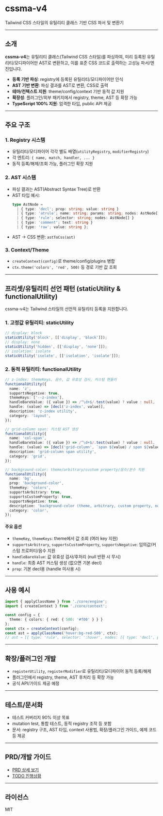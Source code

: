 # cssma-v4

Tailwind CSS 스타일의 유틸리티 클래스 기반 CSS 파서 및 변환기

---

## 소개

**cssma-v4**는 유틸리티 클래스(Tailwind CSS 스타일)를 파싱하여, 미리 등록된 유틸리티/모디파이어만 AST로 변환하고, 이를 표준 CSS 코드로 출력하는 고성능 파서/엔진입니다.

- **등록 기반 파싱**: registry에 등록된 유틸리티/모디파이어만 인식
- **AST 기반 변환**: 파싱 결과를 AST로 변환, CSS로 출력
- **테마/컨텍스트 지원**: theme/config/context 기반 동적 값 지원
- **확장성**: 플러그인/외부 패키지에서 registry, theme, AST 등 확장 가능
- **TypeScript 100% 지원**: 엄격한 타입, public API 제공

---

## 주요 구조

### 1. Registry 시스템
- 유틸리티/모디파이어 각각 별도 배열(`utilityRegistry`, `modifierRegistry`)
- 각 엔트리: `{ name, match, handler, ... }`
- 동적 등록/해제/조회 가능, 플러그인 확장 지원

### 2. AST 시스템
- 파싱 결과는 AST(Abstract Syntax Tree)로 반환
- AST 타입 예시:
  ```ts
  type AstNode =
    | { type: 'decl'; prop: string; value: string }
    | { type: 'atrule'; name: string; params: string; nodes: AstNode[] }
    | { type: 'rule'; selector: string; nodes: AstNode[] }
    | { type: 'comment'; text: string }
    | { type: 'raw'; value: string };
  ```
- AST → CSS 변환: `astToCss(ast)`

### 3. Context/Theme
- `createContext(config)`로 theme/config/plugins 병합
- `ctx.theme('colors', 'red', 500)` 등 경로 기반 값 조회

---

## 프리셋/유틸리티 선언 패턴 (staticUtility & functionalUtility)

cssma-v4는 Tailwind 스타일의 선언적 유틸리티 등록을 지원합니다. 

### 1. 고정값 유틸리티: staticUtility

```ts
// display: block
staticUtility('block', [['display', 'block']]);
// display: none
staticUtility('hidden', [['display', 'none']]);
// isolation: isolate
staticUtility('isolate', [['isolation', 'isolate']]);
```

### 2. 동적 유틸리티: functionalUtility

```ts
// z-index: themeKeys, 음수, 값 유효성 검사, 커스텀 핸들러
functionalUtility({
  name: 'z',
  supportsNegative: true,
  themeKeys: ['--z-index'],
  handleBareValue: ({ value }) => /^\d+$/.test(value) ? value : null,
  handle: (value) => [decl('z-index', value)],
  description: 'z-index utility',
  category: 'layout',
});

// grid-column span: 커스텀 AST 생성
functionalUtility({
  name: 'col-span',
  handleBareValue: ({ value }) => /^\d+$/.test(value) ? value : null,
  handle: (value) => [decl('grid-column', `span ${value} / span ${value}`)],
  description: 'grid-column span utility',
  category: 'grid',
});

// background-color: theme/arbitrary/custom property/음수/분수 지원
functionalUtility({
  name: 'bg',
  prop: 'background-color',
  themeKey: 'colors',
  supportsArbitrary: true,
  supportsCustomProperty: true,
  supportsNegative: true,
  description: 'background-color (theme, arbitrary, custom property, negative, fraction 지원)',
  category: 'color',
});
```

#### 주요 옵션
- `themeKey`, `themeKeys`: theme에서 값 조회 (여러 key 지원)
- `supportsArbitrary`, `supportsCustomProperty`, `supportsNegative`: 임의값/커스텀 프로퍼티/음수 지원
- `handleBareValue`: 값 유효성 검사/후처리 (null 반환 시 무시)
- `handle`: 최종 AST 커스텀 생성 (없으면 기본 decl)
- `prop`: 기본 decl용 (handle 미사용 시)

---

## 사용 예시

```ts
import { applyClassName } from './core/engine';
import { createContext } from './core/context';

const config = {
  theme: { colors: { red: { 500: '#f00' } } }
};
const ctx = createContext(config);
const ast = applyClassName('hover:bg-red-500', ctx);
// ast → [{ type: 'rule', selector: ':hover', nodes: [{ type: 'decl', prop: 'background-color', value: '#f00' }] }]
```

---

## 확장/플러그인 개발

- `registerUtility`, `registerModifier`로 유틸리티/모디파이어 동적 등록/해제
- 플러그인에서 registry, theme, AST 후처리 등 확장 가능
- 공식 API/가이드 제공 예정

---

## 테스트/문서화

- 테스트 커버리지 90% 이상 목표
- mutation test, 통합 테스트, 동적 registry 조작 등 포함
- 문서: registry 구조, AST 타입, context 사용법, 확장/플러그인 가이드, 예제 코드 등 제공

---

## PRD/개발 가이드
- [PRD 상세 보기](./PRD.md)
- [TODO 진행상황](./TODO.md)

---

## 라이선스
MIT
